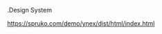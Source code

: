 <!-- .Colors -->
<!-- .Customization -->
<!-- .Typography -->
<!-- .Spaces & sizes -->
<!-- .Flex -->
<!-- .Grids -->
<!-- .Layouts -->
<!-- .Borders -->
<!-- .Effects & filters -->
<!-- .Animations -->
.Design System


<!-- //!Core concepts -->
<!-- //! Dark mode -->

https://spruko.com/demo/ynex/dist/html/index.html